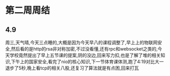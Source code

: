 # 第二周周结

## 4.9
  周三,天气晴,今天三点睡的,大概是因为今天早八的课程调整了,早上上的物联网安全,然后看的是http的rsa非对称加密,不过没看懂,还有rpc和websocket之类的,今天学校竟然提出了早上五节课的提案,阴的没边,回来写力扣,也是了解了堆的相关知识,下午上的国家安全,看完了nio的核心知识,下一节体育课体测,跑了4:19对比大一退步了5秒,晚上看tcp的相关八股,还复习了算法就是有点困,回来打瓦